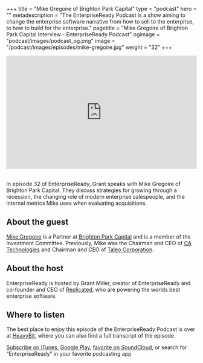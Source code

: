 +++
title = "Mike Gregoire of Brighton Park Capital"
type = "podcast"
hero = ""
metadescription = "The EnterpriseReady Podcast is a show aiming to change the enterprise software narrative from how to sell to the enterprise, to how to build for the enterprise."
pagetitle = "Mike Gregoire of Brighton Park Capital Interview - EnterpriseReady Podcast"
ogimage = "podcast/images/podcast_og.png"
image = "/podcast/images/episodes/mike-gregoire.jpg"
weight = "32"
+++

<iframe width="100%" height="300" scrolling="no" frameborder="no" allow="autoplay" src="https://w.soundcloud.com/player/?url=https%3A//api.soundcloud.com/tracks/867265477&color=%23ff5500&auto_play=false&hide_related=false&show_comments=true&show_user=true&show_reposts=false&show_teaser=true&visual=true"></iframe>

\
In episode 32 of EnterpriseReady, Grant speaks with Mike Gregoire of Brighton Park Capital. They discuss strategies for growing through a recession, the changing role of modern enterprise salespeople, and the internal metrics Mike uses when evaluating acquisitions.

## About the guest 

[Mike Gregoire](https://twitter.com/mikegregoireca) is a Partner at [Brighton Park Capital](https://www.brightonparkcap.com/) and is a member of the Investment Committee. Previously, Mike was the Chairman and CEO of [CA Technologies](https://www.broadcom.com/solutions/ca-technologies-infrastructure-software-solutions) and Chairman and CEO of [Taleo Corporation](https://www.oracle.com/applications/taleo.html).

## About the host

EnterpriseReady is hosted by Grant Miller, creator of EnterpriseReady and co-founder and CEO of [Replicated](https://www.replicated.com), who are powering the worlds best enterprise software.

## Where to listen

The best place to enjoy this episode of the EnterpriseReady Podcast is over at [HeavyBit](https://www.heavybit.com/library/podcasts/enterpriseready/ep-32-evaluating-acquisitions-with-mike-gregoire-of-brighton-park-capital/), where you can also find a full transcript of the episode.

[Subscribe on iTunes](https://podcasts.apple.com/us/podcast/enterpriseready/id1437951282), [Google Play](https://play.google.com/music/listen?u=0#/ps/Iq3uifjva44tdvm2orhu4apvjtu), [favorite on SoundCloud](https://soundcloud.com/heavybit/sets/enterpriseready), or search for “EnterpriseReady” in your favorite podcasting app
